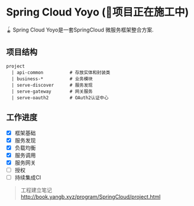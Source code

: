 # Spring Cloud Yoyo (:construction:项目正在施工中)
🪀 Spring Cloud Yoyo是一套SpringCloud 微服务框架整合方案.

## 项目结构
```
project
  | api-common          # 存放实体和封装类
  | business-*          # 业务模块
  | serve-discover      # 服务发现
  | serve-gateway       # 网关服务
  | serve-oauth2        # OAuth2认证中心
```

## 工作进度

- [x] 框架基础
- [x] 服务发现
- [x] 负载均衡
- [x] 服务调用
- [x] 服务网关
- [ ] 授权
- [ ] 持续集成CI

> 工程建立笔记 <http://book.yangb.xyz/program/SpringCloud/project.html>
